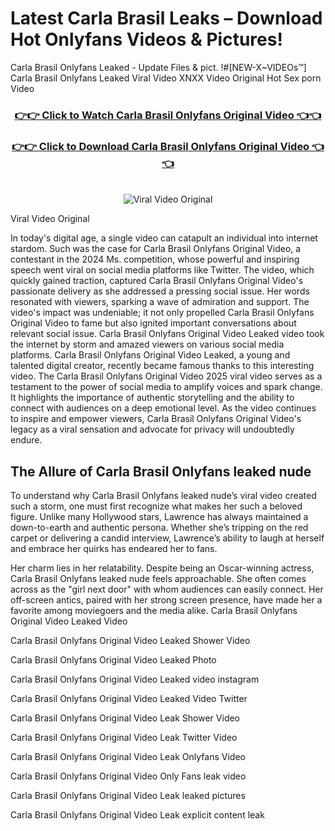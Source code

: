 # Latest Carla Brasil Leaks – Download Hot Onlyfans Videos & Pictures!

Carla Brasil Onlyfans Leaked - Update Files & pict. !#[NEW-X~VIDEOs™] Carla Brasil Onlyfans Leaked Viral Video XNXX Video Original Hot Sex porn Video
<br>
<div align="center">
<h3><a href="https://links2leaks.com?utm_source=carlabrasil&utm_medium=gitlong" rel="nofollow">👉👉 Click to Watch Carla Brasil Onlyfans Original Video 👈👈</a></h3>
<h3><a href="https://links2leaks.com?utm_source=carlabrasil&utm_medium=gitlong" rel="nofollow">👉👉 Click to Download Carla Brasil Onlyfans Original Video 👈👈</a></h3>
<br>
<a href="https://links2leaks.com?utm_source=carlabrasil&utm_medium=gitlong" rel="nofollow"><img src="https://i.ibb.co/Gkj2r4b/banner.png" alt="Viral Video Original" style="max-width: 100%; display: inline-block;" data-target="animated-image.originalImage"></a>
</div>

Viral Video Original

In today's digital age, a single video can catapult an individual into internet stardom. Such was the case for Carla Brasil Onlyfans Original Video, a contestant in the 2024 Ms. competition, whose powerful and inspiring speech went viral on social media platforms like Twitter.
The video, which quickly gained traction, captured Carla Brasil Onlyfans Original Video's passionate delivery as she addressed a pressing social issue. Her words resonated with viewers, sparking a wave of admiration and support. The video's impact was undeniable; it not only propelled Carla Brasil Onlyfans Original Video to fame but also ignited important conversations about relevant social issue.
Carla Brasil Onlyfans Original Video Leaked video took the internet by storm and amazed viewers on various social media platforms. Carla Brasil Onlyfans Original Video Leaked, a young and talented digital creator, recently became famous thanks to this interesting video.
The Carla Brasil Onlyfans Original Video 2025 viral video serves as a testament to the power of social media to amplify voices and spark change. It highlights the importance of authentic storytelling and the ability to connect with audiences on a deep emotional level. As the video continues to inspire and empower viewers, Carla Brasil Onlyfans Original Video's legacy as a viral sensation and advocate for privacy will undoubtedly endure.

<h2>The Allure of Carla Brasil Onlyfans leaked nude</h2>


To understand why Carla Brasil Onlyfans leaked nude’s viral video created such a storm, one must first recognize what makes her such a beloved figure. Unlike many Hollywood stars, Lawrence has always maintained a down-to-earth and authentic persona. Whether she’s tripping on the red carpet or delivering a candid interview, Lawrence’s ability to laugh at herself and embrace her quirks has endeared her to fans.

Her charm lies in her relatability. Despite being an Oscar-winning actress, Carla Brasil Onlyfans leaked nude feels approachable. She often comes across as the "girl next door" with whom audiences can easily connect. Her off-screen antics, paired with her strong screen presence, have made her a favorite among moviegoers and the media alike.
Carla Brasil Onlyfans Original Video Leaked Video

Carla Brasil Onlyfans Original Video Leaked Shower Video

Carla Brasil Onlyfans Original Video Leaked Photo

Carla Brasil Onlyfans Original Video Leaked video instagram

Carla Brasil Onlyfans Original Video Leaked Video Twitter

Carla Brasil Onlyfans Original Video Leak Shower Video

Carla Brasil Onlyfans Original Video Leak Twitter Video

Carla Brasil Onlyfans Original Video Leak Onlyfans Video

Carla Brasil Onlyfans Original Video Only Fans leak video

Carla Brasil Onlyfans Original Video Leak leaked pictures

Carla Brasil Onlyfans Original Video Leak explicit content leak